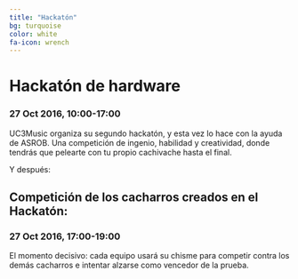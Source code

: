 ```yaml
---
title: "Hackatón"
bg: turquoise
color: white
fa-icon: wrench
---
```

# Hackatón de hardware
### 27 Oct 2016, 10:00-17:00
UC3Music organiza su segundo hackatón, y esta vez lo hace con la ayuda de ASROB.
Una competición de ingenio, habilidad y creatividad, donde tendrás que pelearte con tu propio cachivache hasta el final.

Y después&#58;  
## Competición de los cacharros creados en el Hackatón:
### 27 Oct 2016, 17:00-19:00
El momento decisivo&#58; cada equipo usará su chisme para competir contra los demás cacharros e intentar alzarse como vencedor de la prueba.
